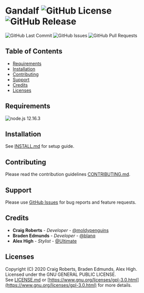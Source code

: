 # Gandalf ![GitHub License](https://img.shields.io/github/license/moldypenguins/Gandalf?style=flat-square&logo=GNU) ![GitHub Release](https://img.shields.io/github/v/release/moldypenguins/Gandalf?style=flat-square&include_prereleases&logo=GitHub)
![GitHub Last Commit](https://img.shields.io/github/last-commit/moldypenguins/Gandalf?style=for-the-badge&logo=GitHub)
![GitHub Issues](https://img.shields.io/github/issues-raw/moldypenguins/Gandalf?style=for-the-badge&logo=GitHub)
![GitHub Pull Requests](https://img.shields.io/github/issues-pr-raw/moldypenguins/Gandalf?style=for-the-badge&logo=GitHub)

## Table of Contents
* [Requirements](#requirements)
* [Installation](#installation)
* [Contributing](#contributing)
* [Support](#support)
* [Credits](#credits)
* [Licenses](#licenses)

## Requirements
![node.js 12.16.3](https://img.shields.io/static/v1?logo=Node.js&label=Node.js&message=12.16.3&color=#339933)


## Installation
See [INSTALL.md](INSTALL.md) for setup guide.


## Contributing
Please read the contribution guidelines [CONTRIBUTING.md](CONTRIBUTING.md).


## Support
Please use [GitHub Issues](https://github.com/moldypenguins/Gandalf/issues) for bug reports and feature requests.


## Credits
* **Craig Roberts** - *Developer* - [@moldypenguins](https://t.me/moldypenguins)
* **Braden Edmunds** - *Developer* - [@blanq](https://t.me/blanq4)
* **Alex High** - *Stylist* - [@Ultimate](https://t.me/UltimateNewbie)


## Licenses
Copyright (C) 2020 Craig Roberts, Braden Edmunds, Alex High.  
Licensed under the GNU GENERAL PUBLIC LICENSE.  
See [LICENSE.md](LICENSE.md) or [https://www.gnu.org/licenses/gpl-3.0.html](https://www.gnu.org/licenses/gpl-3.0.html) for more details.

